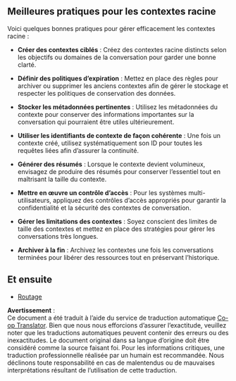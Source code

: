 <!--
CO_OP_TRANSLATOR_METADATA:
{
  "original_hash": "e1cbc99fa7185139ad6d539eca09a2b3",
  "translation_date": "2025-06-02T20:20:26+00:00",
  "source_file": "05-AdvancedTopics/mcp-root-contexts/README.md",
  "language_code": "fr"
}
-->
## Meilleures pratiques pour les contextes racine

Voici quelques bonnes pratiques pour gérer efficacement les contextes racine :

- **Créer des contextes ciblés** : Créez des contextes racine distincts selon les objectifs ou domaines de la conversation pour garder une bonne clarté.

- **Définir des politiques d’expiration** : Mettez en place des règles pour archiver ou supprimer les anciens contextes afin de gérer le stockage et respecter les politiques de conservation des données.

- **Stocker les métadonnées pertinentes** : Utilisez les métadonnées du contexte pour conserver des informations importantes sur la conversation qui pourraient être utiles ultérieurement.

- **Utiliser les identifiants de contexte de façon cohérente** : Une fois un contexte créé, utilisez systématiquement son ID pour toutes les requêtes liées afin d’assurer la continuité.

- **Générer des résumés** : Lorsque le contexte devient volumineux, envisagez de produire des résumés pour conserver l’essentiel tout en maîtrisant la taille du contexte.

- **Mettre en œuvre un contrôle d’accès** : Pour les systèmes multi-utilisateurs, appliquez des contrôles d’accès appropriés pour garantir la confidentialité et la sécurité des contextes de conversation.

- **Gérer les limitations des contextes** : Soyez conscient des limites de taille des contextes et mettez en place des stratégies pour gérer les conversations très longues.

- **Archiver à la fin** : Archivez les contextes une fois les conversations terminées pour libérer des ressources tout en préservant l’historique.

## Et ensuite

- [Routage](../mcp-routing/README.md)

**Avertissement** :  
Ce document a été traduit à l’aide du service de traduction automatique [Co-op Translator](https://github.com/Azure/co-op-translator). Bien que nous nous efforcions d’assurer l’exactitude, veuillez noter que les traductions automatiques peuvent contenir des erreurs ou des inexactitudes. Le document original dans sa langue d’origine doit être considéré comme la source faisant foi. Pour les informations critiques, une traduction professionnelle réalisée par un humain est recommandée. Nous déclinons toute responsabilité en cas de malentendus ou de mauvaises interprétations résultant de l’utilisation de cette traduction.